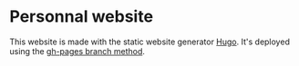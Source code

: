 # Personnal website

This website is made with the static website generator [Hugo]. It's deployed using the [gh-pages branch method].

<!--External links and references-->

[Hugo]: https://gohugo.io/
[gh-pages branch method]: https://gohugo.io/hosting-and-deployment/hosting-on-github/#deployment-from-your-gh-pages-branch
